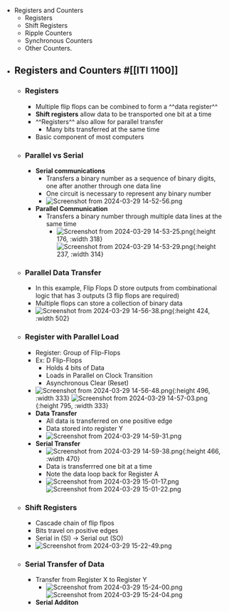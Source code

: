 - Registers and Counters
	- Registers
	- Shift Registers
	- Ripple Counters
	- Synchronous Counters
	- Other Counters.
- ## Registers and Counters #[[ITI 1100]]
	- ### Registers
		- Multiple flip flops can be combined to form a ^^data register^^
		- **Shift registers** allow data to be transported one bit at a time
		- ^^Registers^^ also allow for parallel transfer
			- Many bits transferred at the same time
		- Basic component of most computers
	- ### Parallel vs Serial
		- **Serial communications**
			- Transfers a binary number as a sequence of binary digits, one after another through one data line
			- One circuit is necessary to represent any binary number
			- ![Screenshot from 2024-03-29 14-52-56.png](../assets/Screenshot_from_2024-03-29_14-52-56_1711738398258_0.png)
		- **Parallel Communication**
			- Transfers a binary number through multiple data lines at the same time
				- ![Screenshot from 2024-03-29 14-53-25.png](../assets/Screenshot_from_2024-03-29_14-53-25_1711738449460_0.png){:height 176, :width 318} ![Screenshot from 2024-03-29 14-53-29.png](../assets/Screenshot_from_2024-03-29_14-53-29_1711738438995_0.png){:height 237, :width 314}
	- ### Parallel Data Transfer
		- In this example, Flip Flops D store outputs from combinational logic that has 3 outputs (3 flip flops are required)
		- Multiple flops can store a collection of binary data
		- ![Screenshot from 2024-03-29 14-56-38.png](../assets/Screenshot_from_2024-03-29_14-56-38_1711738661721_0.png){:height 424, :width 502}
	- ### Register with Parallel Load
		- Register: Group of Flip-Flops
		- Ex: D Flip-Flops
			- Holds 4 bits of Data
			- Loads in Parallel on Clock Transition
			- Asynchronous Clear (Reset)
		- ![Screenshot from 2024-03-29 14-56-48.png](../assets/Screenshot_from_2024-03-29_14-56-48_1711738679522_0.png){:height 496, :width 333} ![Screenshot from 2024-03-29 14-57-03.png](../assets/Screenshot_from_2024-03-29_14-57-03_1711738685321_0.png){:height 795, :width 333}
		- **Data Transfer**
			- All data is transferred on one positive edge
			- Data stored into register Y
			- ![Screenshot from 2024-03-29 14-59-31.png](../assets/Screenshot_from_2024-03-29_14-59-31_1711738845312_0.png)
		- **Serial Transfer**
			- ![Screenshot from 2024-03-29 14-59-38.png](../assets/Screenshot_from_2024-03-29_14-59-38_1711738865056_0.png){:height 466, :width 470}
			- Data is transferrred one bit at a time
			- Note the data loop back for Register A
			- ![Screenshot from 2024-03-29 15-01-17.png](../assets/Screenshot_from_2024-03-29_15-01-17_1711738917500_0.png) ![Screenshot from 2024-03-29 15-01-22.png](../assets/Screenshot_from_2024-03-29_15-01-22_1711738923600_0.png)
	- ### Shift Registers
		- Cascade chain of flip flpos
		- Bits travel on positive edges
		- Serial in (SI) $\rightarrow$ Serial out (SO)
		- ![Screenshot from 2024-03-29 15-22-49.png](../assets/Screenshot_from_2024-03-29_15-22-49_1711740184483_0.png)
	- ### Serial Transfer of Data
		- Transfer from Register X to Register Y
			- ![Screenshot from 2024-03-29 15-24-00.png](../assets/Screenshot_from_2024-03-29_15-24-00_1711740305573_0.png) ![Screenshot from 2024-03-29 15-24-04.png](../assets/Screenshot_from_2024-03-29_15-24-04_1711740311078_0.png)
		- **Serial Additon**